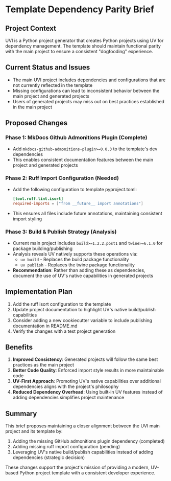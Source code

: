 # Template Dependency Parity Brief

## Project Context

UVI is a Python project generator that creates Python projects using UV for dependency management. The template should maintain functional parity with the main project to ensure a consistent "dogfooding" experience.

## Current Status and Issues

- The main UVI project includes dependencies and configurations that are not currently reflected in the template
- Missing configurations can lead to inconsistent behavior between the main project and generated projects
- Users of generated projects may miss out on best practices established in the main project

## Proposed Changes

### Phase 1: MkDocs Github Admonitions Plugin (Complete)

- Add `mkdocs-github-admonitions-plugin>=0.0.3` to the template's dev dependencies
- This enables consistent documentation features between the main project and generated projects

### Phase 2: Ruff Import Configuration (Needed)

- Add the following configuration to template pyproject.toml:

  ```toml
  [tool.ruff.lint.isort]
  required-imports = ["from __future__ import annotations"]
  ```

- This ensures all files include future annotations, maintaining consistent import styling

### Phase 3: Build & Publish Strategy (Analysis)

- Current main project includes `build>=1.2.2.post1` and `twine>=6.1.0` for package building/publishing
- Analysis reveals UV natively supports these operations via:
  - `uv build` - Replaces the build package functionality
  - `uv publish` - Replaces the twine package functionality
- **Recommendation**: Rather than adding these as dependencies, document the use of UV's native capabilities in generated projects

## Implementation Plan

1. Add the ruff isort configuration to the template
2. Update project documentation to highlight UV's native build/publish capabilities
3. Consider adding a new cookiecutter variable to include publishing documentation in README.md
4. Verify the changes with a test project generation

## Benefits

1. **Improved Consistency**: Generated projects will follow the same best practices as the main project
2. **Better Code Quality**: Enforced import style results in more maintainable code
3. **UV-First Approach**: Promoting UV's native capabilities over additional dependencies aligns with the project's philosophy
4. **Reduced Dependency Overhead**: Using built-in UV features instead of adding dependencies simplifies project maintenance

## Summary

This brief proposes maintaining a closer alignment between the UVI main project and its template by:

1. Adding the missing GitHub admonitions plugin dependency (completed)
2. Adding missing ruff import configuration (pending)
3. Leveraging UV's native build/publish capabilities instead of adding dependencies (strategic decision)

These changes support the project's mission of providing a modern, UV-based Python project template with a consistent developer experience.
